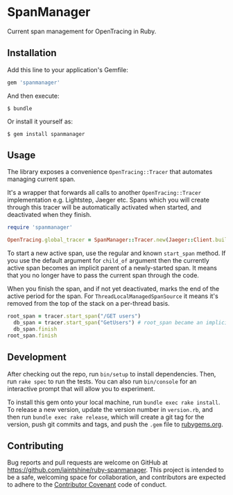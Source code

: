 # SpanManager

Current span management for OpenTracing in Ruby.

## Installation

Add this line to your application's Gemfile:

```ruby
gem 'spanmanager'
```

And then execute:

    $ bundle

Or install it yourself as:

    $ gem install spanmanager


## Usage

The library exposes a convenience `OpenTracing::Tracer` that automates managing current span.

It's a wrapper that forwards all calls to another `OpenTracing::Tracer` implementation e.g. Lightstep, Jaeger etc.
Spans which you will create through this tracer will be automatically activated when started, and
deactivated when they finish.

```ruby
require 'spanmanager'

OpenTracing.global_tracer = SpanManager::Tracer.new(Jaeger::Client.build, SpanManager::ThreadLocalManagedSpanSource.new)
```

To start a new active span, use the regular and known `start_span` method. If you use the default argument for `child_of` argument
then the currently active span becomes an implicit parent of a newly-started span. It means that you no longer have to 
pass the current span through the code.

When you finish the span, and if not yet deactivated, marks the end of the active period for the span. For `ThreadLocalManagedSpanSource`
it means it's removed from the top of the stack on a per-thread basis.

```ruby
root_span = tracer.start_span("/GET users")
  db_span = tracer.start_span("GetUsers") # root_span became an implicit parent of db_span
  db_span.finish
root_span.finish
```

## Development

After checking out the repo, run `bin/setup` to install dependencies. Then, run `rake spec` to run the tests. You can also run `bin/console` for an interactive prompt that will allow you to experiment.

To install this gem onto your local machine, run `bundle exec rake install`. To release a new version, update the version number in `version.rb`, and then run `bundle exec rake release`, which will create a git tag for the version, push git commits and tags, and push the `.gem` file to [rubygems.org](https://rubygems.org).

## Contributing

Bug reports and pull requests are welcome on GitHub at https://github.com/iaintshine/ruby-spanmanager. This project is intended to be a safe, welcoming space for collaboration, and contributors are expected to adhere to the [Contributor Covenant](http://contributor-covenant.org) code of conduct.

